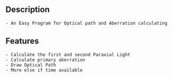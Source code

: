 ## Description
    - An Easy Program for Optical path and Aberration calculating
## Features
    - Calculate the first and second Paraxial Light
    - Calculate primary aberration
    - Draw Optical Path
    - More else if time available
